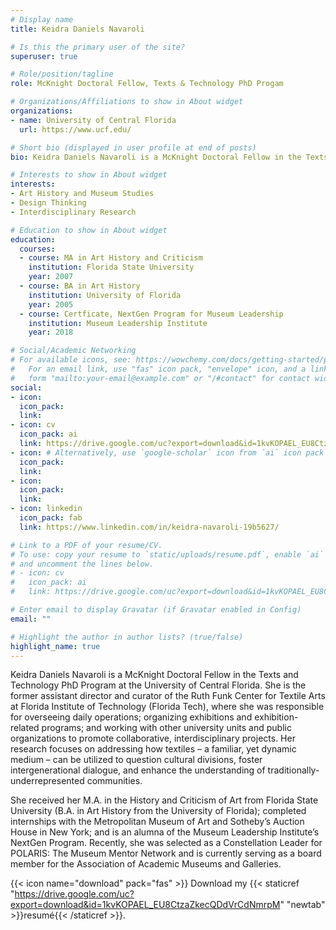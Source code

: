 ```yaml
---
# Display name
title: Keidra Daniels Navaroli

# Is this the primary user of the site?
superuser: true

# Role/position/tagline
role: McKnight Doctoral Fellow, Texts & Technology PhD Progam

# Organizations/Affiliations to show in About widget
organizations:
- name: University of Central Florida
  url: https://www.ucf.edu/

# Short bio (displayed in user profile at end of posts)
bio: Keidra Daniels Navaroli is a McKnight Doctoral Fellow in the Texts and Technology PhD Program at the University of Central Florida.

# Interests to show in About widget
interests:
- Art History and Museum Studies
- Design Thinking 
- Interdisciplinary Research

# Education to show in About widget
education:
  courses:
  - course: MA in Art History and Criticism
    institution: Florida State University
    year: 2007
  - course: BA in Art History
    institution: University of Florida
    year: 2005
  - course: Certficate, NextGen Program for Museum Leadership 
    institution: Museum Leadership Institute
    year: 2018

# Social/Academic Networking
# For available icons, see: https://wowchemy.com/docs/getting-started/page-builder/#icons
#   For an email link, use "fas" icon pack, "envelope" icon, and a link in the
#   form "mailto:your-email@example.com" or "/#contact" for contact widget.
social:
- icon: 
  icon_pack:
  link: 
- icon: cv
  icon_pack: ai
  link: https://drive.google.com/uc?export=download&id=1kvKOPAEL_EU8CtzaZkecQDdVrCdNmrpM
- icon: # Alternatively, use `google-scholar` icon from `ai` icon pack
  icon_pack:
  link: 
- icon: 
  icon_pack:
  link: 
- icon: linkedin
  icon_pack: fab
  link: https://www.linkedin.com/in/keidra-navaroli-19b5627/

# Link to a PDF of your resume/CV.
# To use: copy your resume to `static/uploads/resume.pdf`, enable `ai` icons in `params.toml`, 
# and uncomment the lines below.
# - icon: cv
#   icon_pack: ai
#   link: https://drive.google.com/uc?export=download&id=1kvKOPAEL_EU8CtzaZkecQDdVrCdNmrpM

# Enter email to display Gravatar (if Gravatar enabled in Config)
email: ""

# Highlight the author in author lists? (true/false)
highlight_name: true
---
```


Keidra Daniels Navaroli is a McKnight Doctoral Fellow in the Texts and Technology PhD Program at the University of Central Florida. She is the former assistant director and curator of the Ruth Funk Center for Textile Arts at Florida Institute of Technology (Florida Tech), where she was responsible for overseeing daily operations; organizing exhibitions and exhibition-related programs; and working with other university units and public organizations to promote collaborative, interdisciplinary projects. Her research focuses on addressing how textiles – a familiar, yet dynamic medium – can be utilized to question cultural divisions, foster intergenerational dialogue, and enhance the understanding of traditionally-underrepresented communities. 

She received her M.A. in the History and Criticism of Art from Florida State University (B.A. in Art History from the University of Florida); completed internships with the Metropolitan Museum of Art and Sotheby’s Auction House in New York; and is an alumna of the Museum Leadership Institute’s NextGen Program. Recently, she was selected as a Constellation Leader for POLARIS: The Museum Mentor Network and is currently serving as a board member for the Association of Academic Museums and Galleries. 

{{< icon name="download" pack="fas" >}} Download my {{< staticref "https://drive.google.com/uc?export=download&id=1kvKOPAEL_EU8CtzaZkecQDdVrCdNmrpM" "newtab" >}}resumé{{< /staticref >}}.
